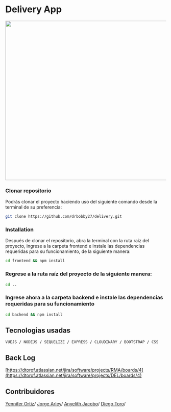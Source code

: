 # Delivery App

<div align="center">
  <img width="800" height="500"  src="https://res.cloudinary.com/jorge-tarifa/image/upload/v1665118200/carrito-market-mix/Magna_hoka4e.jpg"/>
</div>


### Clonar repositorio
Podrás clonar el proyecto haciendo uso del siguiente comando desde la terminal de su preferencia:  

```bash
git clone https://github.com/drbobby27/delivery.git
```
### Installation
Después de clonar el repositorio, abra la terminal con la ruta raíz del proyecto, ingrese a la carpeta frontend e instale las dependencias requeridas para su funcionamiento, de la siguiente manera: 

```bash
cd frontend && npm install
```

### Regrese a la ruta raíz del proyecto de la siguiente manera: 

```bash
cd ..
```
### Ingrese ahora a la carpeta backend e instale las dependencias requeridas para su funcionamiento

```bash
cd backend && npm install
```

## Tecnologias usadas
`VUEJS / NODEJS / SEQUELIZE / EXPRESS / CLOUDINARY / BOOTSTRAP / CSS`

## Back Log
[https://dtorof.atlassian.net/jira/software/projects/RMA/boards/4](https://dtorof.atlassian.net/jira/software/projects/DEL/boards/4)

## Contribuidores
[Yennifer Ortiz](https://github.com/yortizher)/
[Jorge Arley](https://github.com/drbobby27)/
[Anyelith Jacobo](https://github.com/anyelithj)/
[Diego Toro](https://github.com/Dtorof)/
